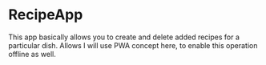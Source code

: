 # RecipeApp
This app basically allows you to create and delete added recipes for a particular dish. Allows I will use PWA concept here, to enable this operation offline as well.
